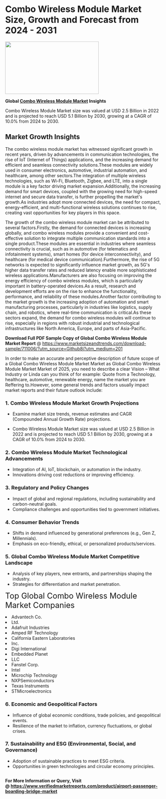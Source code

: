 <H1>Combo Wireless Module Market Size, Growth and Forecast from 2024 - 2031</H1><img class="aligncenter size-medium wp-image-584254" src="https://thirdeyenews.in/wp-content/uploads/2024/09/Global-Market-Research-300x168.jpeg" alt="" width="300" height="168" /><p><strong>Global&nbsp;<a href="https://www.marketsizeandtrends.com/download-sample/711006/?utm_source=Github8j?utm_medium=201">Combo Wireless Module Market</a> Insights</strong></p><p>Combo Wireless Module Market size was valued at USD 2.5 Billion in 2022 and is projected to reach USD 5.1 Billion by 2030, growing at a CAGR of 10.0% from 2024 to 2030.</p><p><h2>Market Growth Insights</h2> <p>The combo wireless module market has witnessed significant growth in recent years, driven by advancements in communication technologies, the rise of IoT (Internet of Things) applications, and the increasing demand for efficient and seamless connectivity solutions.These modules are widely used in consumer electronics, automotive, industrial automation, and healthcare, among other sectors.The integration of multiple wireless technologies, such as Wi-Fi, Bluetooth, Zigbee, and LTE, into a single module is a key factor driving market expansion.Additionally, the increasing demand for smart devices, coupled with the growing need for high-speed internet and secure data transfer, is further propelling the market's growth.As industries adopt more connected devices, the need for compact, energy-efficient, and multi-functional wireless solutions continues to rise, creating vast opportunities for key players in this space.</p> <p>The growth of the combo wireless module market can be attributed to several factors.Firstly, the demand for connected devices is increasing globally, and combo wireless modules provide a convenient and cost-effective solution to integrate multiple communication standards into a single product.These modules are essential in industries where seamless connectivity is crucial, such as in automotive (for telematics and infotainment systems), smart homes (for device interconnectivity), and healthcare (for medical device communication).Furthermore, the rise of 5G networks is expected to significantly influence market growth, as 5G's higher data transfer rates and reduced latency enable more sophisticated wireless applications.Manufacturers are also focusing on improving the energy efficiency of combo wireless modules, which is particularly important in battery-operated devices.As a result, research and development efforts are on the rise to enhance the functionality, performance, and reliability of these modules.Another factor contributing to the market growth is the increasing adoption of automation and smart manufacturing processes, particularly in industries like logistics, supply chain, and robotics, where real-time communication is critical.As these sectors expand, the demand for combo wireless modules will continue to rise, especially in regions with robust industrial and technological infrastructures like North America, Europe, and parts of Asia-Pacific.</p> <p><span class=""><strong>Download Full PDF Sample Copy of Global Combo Wireless Module Market Report</strong> @ <a href="https://www.marketsizeandtrends.com/download-sample/711006/?utm_source=Github8j?utm_medium=201" target="_blank">https://www.marketsizeandtrends.com/download-sample/711006/?utm_source=Github8j?utm_medium=201</a></span></p><p>In order to make an accurate and perceptive description of future scope of a Global&nbsp;Combo Wireless Module Market Market as Global&nbsp;Combo Wireless Module Market Market of 2025, you need to describe a clear Vision &ndash; What Industry or Linda can you think of for example: Quote from a Technology, healthcare, automotive, renewable energy, name the market you are Reffering to.However, some general trends and factors usually impact market reports and their future outlook include:</p><h3>1.&nbsp;<strong>Combo Wireless Module Market Growth Projections</strong></h3><ul><li>Examine market size trends, revenue estimates and CAGR (Compounded Annual Growth Rate) projections.</li><li><p>Combo Wireless Module Market size was valued at USD 2.5 Billion in 2022 and is projected to reach USD 5.1 Billion by 2030, growing at a CAGR of 10.0% from 2024 to 2030.</p></li></ul><h3>2.&nbsp;<strong>Combo Wireless Module Market Technological Advancements</strong></h3><ul><li>Integration of AI, IoT, blockchain, or automation in the industry.</li><li>Innovations driving cost reductions or improving efficiency.</li></ul><h3>3.&nbsp;<strong>Regulatory and Policy Changes</strong></h3><ul><li>Impact of global and regional regulations, including sustainability and carbon-neutral goals.</li><li>Compliance challenges and opportunities tied to government initiatives.</li></ul><h3>4.&nbsp;<strong>Consumer Behavior Trends</strong></h3><ul><li>Shifts in demand influenced by generational preferences (e.g., Gen Z, Millennials).</li><li>Emphasis on eco-friendly, ethical, or personalized products/services.</li></ul><h3>5.&nbsp;<strong>Global Combo Wireless Module Market Competitive Landscape</strong></h3><ul><li>Analysis of key players, new entrants, and partnerships shaping the industry.</li><li>Strategies for differentiation and market penetration.</li></ul><p data-pm-slice="1 1 []"><span style="color: inherit; font-family: inherit; font-size: 25px;">Top Global Combo Wireless Module Market Companies</span></p><div class="" data-test-id=""><p><li>Advantech Co.</li><li> Ltd.</li><li> Adafruit Industries</li><li> Amped RF Technology</li><li> California Eastern Laboratories</li><li> Inc.</li><li> Digi International</li><li> Embedded Planet</li><li> LLC</li><li> Fanstel Corp.</li><li> Intel</li><li> Microchip Technology</li><li> NXPSemiconductors</li><li> Texas Instruments</li><li> STMicroelectronics</li></p></div><h3>6.&nbsp;<strong>Economic and Geopolitical Factors</strong></h3><ul><li>Influence of global economic conditions, trade policies, and geopolitical events.</li><li>Resilience of the market to inflation, currency fluctuations, or global crises.</li></ul><h3>7.&nbsp;<strong>Sustainability and ESG (Environmental, Social, and Governance)</strong></h3><ul><li>Adoption of sustainable practices to meet ESG criteria.</li><li>Opportunities in green technologies and circular economy principles.</li></ul><h2><strong style="font-size: 14px;">For More Information or Query, Visit @&nbsp;</strong><a style="background-color: #ffffff; font-size: 14px;" href="https://www.marketsizeandtrends.com/report/combo-wireless-module-market/" target="_blank">https://www.verifiedmarketreports.com/product/airport-passenger-boarding-bridge-market</a></h2>